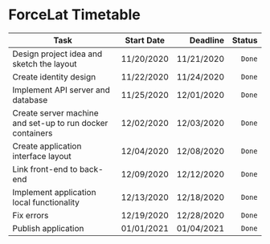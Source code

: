 # ForceLat Timetable


| Task        | Start Date           | Deadline  | Status |
| ------------- |:-------------:| -----:| --------:|
| Design project idea and sketch the layout   | 11/20/2020 | 11/21/2020 | `Done` |
| Create identity design   | 11/22/2020 | 11/24/2020 | `Done` |
| Implement API server and database  | 11/25/2020 | 12/01/2020 | `Done` |
| Create server machine and set-up to run docker containers | 12/02/2020 | 12/03/2020 | `Done` |
| Create application interface layout | 12/04/2020 | 12/08/2020 | `Done` |
| Link front-end to back-end | 12/09/2020 | 12/12/2020 | `Done` |
| Implement application local functionality | 12/13/2020 | 12/18/2020 | `Done` |
| Fix errors | 12/19/2020 | 12/28/2020 | `Done` |
| Publish application | 01/01/2021 | 01/04/2021 | `Done` |
